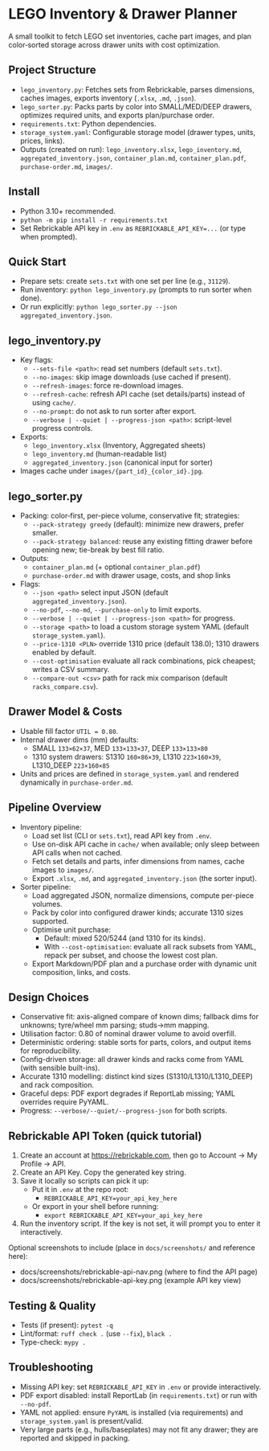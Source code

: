 # LEGO Inventory & Drawer Planner

A small toolkit to fetch LEGO set inventories, cache part images, and plan color‑sorted storage across drawer units with cost optimization.

## Project Structure
- `lego_inventory.py`: Fetches sets from Rebrickable, parses dimensions, caches images, exports inventory (`.xlsx`, `.md`, `.json`).
- `lego_sorter.py`: Packs parts by color into SMALL/MED/DEEP drawers, optimizes required units, and exports plan/purchase order.
- `requirements.txt`: Python dependencies.
- `storage_system.yaml`: Configurable storage model (drawer types, units, prices, links).
- Outputs (created on run): `lego_inventory.xlsx`, `lego_inventory.md`, `aggregated_inventory.json`, `container_plan.md`, `container_plan.pdf`, `purchase-order.md`, `images/`.

## Install
- Python 3.10+ recommended.
- `python -m pip install -r requirements.txt`
- Set Rebrickable API key in `.env` as `REBRICKABLE_API_KEY=...` (or type when prompted).

## Quick Start
- Prepare sets: create `sets.txt` with one set per line (e.g., `31129`).
- Run inventory: `python lego_inventory.py` (prompts to run sorter when done).
- Or run explicitly: `python lego_sorter.py --json aggregated_inventory.json`.

## lego_inventory.py
- Key flags:
  - `--sets-file <path>`: read set numbers (default `sets.txt`).
  - `--no-images`: skip image downloads (use cached if present).
  - `--refresh-images`: force re-download images.
  - `--refresh-cache`: refresh API cache (set details/parts) instead of using `cache/`.
  - `--no-prompt`: do not ask to run sorter after export.
  - `--verbose | --quiet | --progress-json <path>`: script-level progress controls.
- Exports:
  - `lego_inventory.xlsx` (Inventory, Aggregated sheets)
  - `lego_inventory.md` (human-readable list)
  - `aggregated_inventory.json` (canonical input for sorter)
- Images cache under `images/{part_id}_{color_id}.jpg`.

## lego_sorter.py
- Packing: color‑first, per-piece volume, conservative fit; strategies:
  - `--pack-strategy greedy` (default): minimize new drawers, prefer smaller.
  - `--pack-strategy balanced`: reuse any existing fitting drawer before opening new; tie-break by best fill ratio.
- Outputs:
  - `container_plan.md` (+ optional `container_plan.pdf`)
  - `purchase-order.md` with drawer usage, costs, and shop links
- Flags:
  - `--json <path>` select input JSON (default `aggregated_inventory.json`).
  - `--no-pdf`, `--no-md`, `--purchase-only` to limit exports.
  - `--verbose | --quiet | --progress-json <path>` for progress.
  - `--storage <path>` to load a custom storage system YAML (default `storage_system.yaml`).
  - `--price-1310 <PLN>` override 1310 price (default 138.0); 1310 drawers enabled by default.
  - `--cost-optimisation` evaluate all rack combinations, pick cheapest; writes a CSV summary.
  - `--compare-out <csv>` path for rack mix comparison (default `racks_compare.csv`).

## Drawer Model & Costs
- Usable fill factor `UTIL = 0.80`.
- Internal drawer dims (mm) defaults:
  - SMALL `133×62×37`, MED `133×133×37`, DEEP `133×133×80`
  - 1310 system drawers: S1310 `160×86×39`, L1310 `223×160×39`, L1310_DEEP `223×160×85`
- Units and prices are defined in `storage_system.yaml` and rendered dynamically in `purchase-order.md`.

## Pipeline Overview
- Inventory pipeline:
  - Load set list (CLI or `sets.txt`), read API key from `.env`.
  - Use on-disk API cache in `cache/` when available; only sleep between API calls when not cached.
  - Fetch set details and parts, infer dimensions from names, cache images to `images/`.
  - Export `.xlsx`, `.md`, and `aggregated_inventory.json` (the sorter input).
- Sorter pipeline:
  - Load aggregated JSON, normalize dimensions, compute per-piece volumes.
  - Pack by color into configured drawer kinds; accurate 1310 sizes supported.
  - Optimise unit purchase:
    - Default: mixed 520/5244 (and 1310 for its kinds).
    - With `--cost-optimisation`: evaluate all rack subsets from YAML, repack per subset, and choose the lowest cost plan.
  - Export Markdown/PDF plan and a purchase order with dynamic unit composition, links, and costs.

## Design Choices
- Conservative fit: axis-aligned compare of known dims; fallback dims for unknowns; tyre/wheel mm parsing; studs→mm mapping.
- Utilisation factor: 0.80 of nominal drawer volume to avoid overfill.
- Deterministic ordering: stable sorts for parts, colors, and output items for reproducibility.
- Config-driven storage: all drawer kinds and racks come from YAML (with sensible built-ins).
- Accurate 1310 modelling: distinct kind sizes (S1310/L1310/L1310_DEEP) and rack composition.
- Graceful deps: PDF export degrades if ReportLab missing; YAML overrides require PyYAML.
- Progress: `--verbose/--quiet/--progress-json` for both scripts.

## Rebrickable API Token (quick tutorial)
1) Create an account at https://rebrickable.com, then go to Account → My Profile → API.
2) Create an API Key. Copy the generated key string.
3) Save it locally so scripts can pick it up:
   - Put it in `.env` at the repo root:
     - `REBRICKABLE_API_KEY=your_api_key_here`
   - Or export in your shell before running:
     - `export REBRICKABLE_API_KEY=your_api_key_here`
4) Run the inventory script. If the key is not set, it will prompt you to enter it interactively.

Optional screenshots to include (place in `docs/screenshots/` and reference here):
- docs/screenshots/rebrickable-api-nav.png (where to find the API page)
- docs/screenshots/rebrickable-api-key.png (example API key view)

## Testing & Quality
- Tests (if present): `pytest -q`
- Lint/format: `ruff check .` (use `--fix`), `black .`
- Type-check: `mypy .`

## Troubleshooting
- Missing API key: set `REBRICKABLE_API_KEY` in `.env` or provide interactively.
- PDF export disabled: install ReportLab (in `requirements.txt`) or run with `--no-pdf`.
- YAML not applied: ensure `PyYAML` is installed (via requirements) and `storage_system.yaml` is present/valid.
- Very large parts (e.g., hulls/baseplates) may not fit any drawer; they are reported and skipped in packing.
